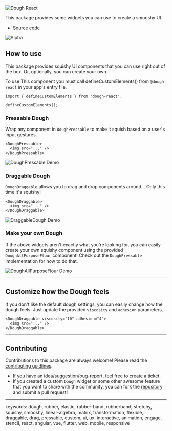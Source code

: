![Dough React](https://github.com/josiahsrc/dough/blob/master/assets/images/dough-react-logo@repo.png?raw=true)

This package provides some widgets you can use to create a smooshy UI.

- [Source code](https://github.com/josiahsrc/dough)

<!-- a yellow warning that this package is in alpha -->

![Alpha](https://img.shields.io/badge/alpha-yellow.svg)

## How to use

This package provides squishy UI components that you can use right out of the box. Or, optionally, you can create your own.

To use This component you must call defineCustomElements() from `@dough-react` in your app's entry file.

```tsx
import { defineCustomElements } from 'dough-react';

defineCustomElements();
```

### Pressable Dough

Wrap any component in `DoughPressable` to make it squish based on a user's input gestures.

```tsx
<DoughPressable>
  <img src="..." />
</DoughPressable>
```

![DoughPressable Demo](./assets/gifs/pressable-dough.gif)

### Draggable Dough

`DoughDraggable` allows you to drag and drop components around... Only this time it's squishy!

```tsx
<DoughDraggable>
  <img src="..." />
</DoughDraggable>
```

![DraggableDough Demo](./assets/gifs/draggable-dough.gif)

### Make your own Dough

If the above widgets aren't exactly what you're looking for, you can easily create your own squishy component using the provided `DoughAllPurposeFlour` component! Check out the `DoughPressable` implementation for how to do that.

![DoughAllPurposeFlour Demo](./assets/gifs/custom-dough.gif)

---

## Customize how the Dough feels

If you don't like the default dough settings, you can easily change how the dough feels. Just update the provided `viscosity` and `adhesion` parameters.

```tsx
<DoughDraggable viscosity="10" adhesion="4">
  <img src="..." />
</DoughDraggable>
```

---

## Contributing

Contributions to this package are always welcome! Please read the [contributing guidlines](../../CONTRIBUTING.md).

- If you have an idea/suggestion/bug-report, feel free to [create a ticket](https://github.com/josiahsrc/dough/issues).
- If you created a custom `Dough` widget or some other awesome feature that you want to share with the community, you can fork the [repository](https://github.com/josiahsrc/dough) and submit a pull request!

---

keywords: dough, rubber, elastic, rubber-band, rubberband, stretchy, squishy, smooshy, linear-algebra, matrix, transformation, flexible, draggable, drag, pressable, custom, ui, ux, interactive, animation, engage, stencil, react, angular, vue, flutter, web, mobile, responsive
